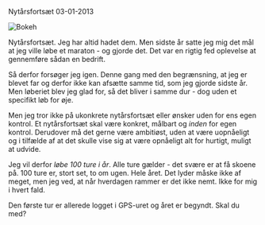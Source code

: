 Nyt&aring;rsforts&aelig;t
03-01-2013

![Bokeh](https://log.logiskhave.dk/static/20130120_bokeh.jpg)

Nytårsfortsæt. Jeg har altid hadet dem. Men sidste år satte jeg mig det mål at jeg ville løbe et maraton - og gjorde det. Det var en rigtig fed oplevelse at gennemføre sådan en bedrift. 

Så derfor forsøger jeg igen. Denne gang med den begrænsning, at jeg er blevet far og derfor ikke kan afsætte samme tid, som jeg gjorde sidste år. Men løberiet blev jeg glad for, så det bliver i samme dur - dog uden et specifikt løb for øje.

Men jeg tror ikke på ukonkrete nytårsfortsæt eller ønsker uden for ens egen kontrol. Et nytårsfortsæt skal være konkret, målbart og *inden* for egen kontrol. Derudover må det gerne være ambitiøst, uden at være uopnåeligt og i tilfælde af at det skulle vise sig at være opnåeligt alt for hurtigt, muligt at udvide. 

Jeg vil derfor *løbe 100 ture i år*. Alle ture gælder - det svære er at få skoene på. 100 ture er, stort set, to om ugen. Hele året. Det lyder måske ikke af meget, men jeg ved, at når hverdagen rammer er det ikke nemt. Ikke for mig i hvert fald. 

Den første tur er allerede logget i GPS-uret og året er begyndt. Skal du med?
